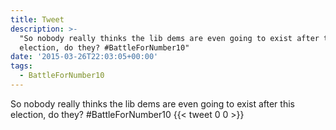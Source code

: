 ```yaml
---
title: Tweet
description: >-
  "So nobody really thinks the lib dems are even going to exist after this
  election, do they? #BattleForNumber10"
date: '2015-03-26T22:03:05+00:00'
tags:
  - BattleForNumber10
---
```

So nobody really thinks the lib dems are even going to exist after this election, do they? #BattleForNumber10
      {{< tweet 0 0 >}}
    
